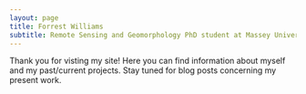 ```yaml
---
layout: page
title: Forrest Williams
subtitle: Remote Sensing and Geomorphology PhD student at Massey University
---
```


Thank you for visting my site! Here you can find information about myself and my past/current projects. Stay tuned for blog posts concerning my present work.
